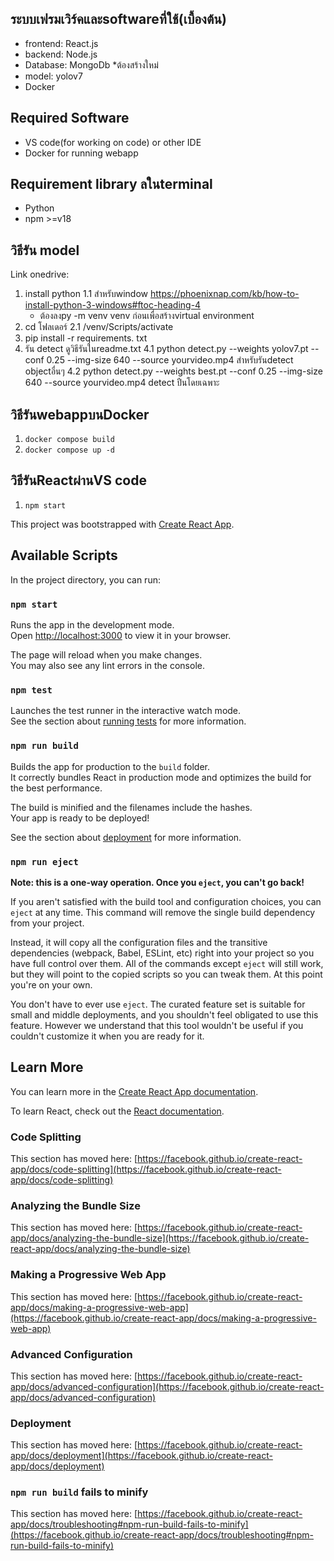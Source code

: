 ## ระบบเฟรมเวิร์คและsoftwareที่ใช้(เบื้องต้น)
- frontend: React.js
- backend: Node.js
- Database: MongoDb *ต้องสร้างใหม่
- model: yolov7
- Docker

## Required Software
- VS code(for working on code) or other IDE
- Docker for running webapp
  
## Requirement library ลในterminal
- Python
- npm >=v18

## วิธีรัน model
Link onedrive:
1. install python
   1.1 สำหรับwindow
   https://phoenixnap.com/kb/how-to-install-python-3-windows#ftoc-heading-4
   - ต้องลงpy -m venv venv ก่อนเพื่อสร้างvirtual environment
2. cd โฟลเดอร์
   2.1 /venv/Scripts/activate 
3. pip install -r requirements. txt
4. รัน detect ดูวิธีรันในreadme.txt
   4.1 python detect.py --weights yolov7.pt --conf 0.25 --img-size 640 --source yourvideo.mp4 สำหรับรันdetect objectอื่นๆ
   4.2 python detect.py --weights best.pt --conf 0.25 --img-size 640 --source yourvideo.mp4 detect ปืนโดยเฉพาะ

## วิธีรันwebappบนDocker
1. `docker compose build`
2. `docker compose up -d`

## วิธีรันReactผ่านVS code
1. `npm start`

This project was bootstrapped with [Create React App](https://github.com/facebook/create-react-app).

## Available Scripts

In the project directory, you can run:

### `npm start`

Runs the app in the development mode.\
Open [http://localhost:3000](http://localhost:3000) to view it in your browser.

The page will reload when you make changes.\
You may also see any lint errors in the console.

### `npm test`

Launches the test runner in the interactive watch mode.\
See the section about [running tests](https://facebook.github.io/create-react-app/docs/running-tests) for more information.

### `npm run build`

Builds the app for production to the `build` folder.\
It correctly bundles React in production mode and optimizes the build for the best performance.

The build is minified and the filenames include the hashes.\
Your app is ready to be deployed!

See the section about [deployment](https://facebook.github.io/create-react-app/docs/deployment) for more information.

### `npm run eject`

**Note: this is a one-way operation. Once you `eject`, you can't go back!**

If you aren't satisfied with the build tool and configuration choices, you can `eject` at any time. This command will remove the single build dependency from your project.

Instead, it will copy all the configuration files and the transitive dependencies (webpack, Babel, ESLint, etc) right into your project so you have full control over them. All of the commands except `eject` will still work, but they will point to the copied scripts so you can tweak them. At this point you're on your own.

You don't have to ever use `eject`. The curated feature set is suitable for small and middle deployments, and you shouldn't feel obligated to use this feature. However we understand that this tool wouldn't be useful if you couldn't customize it when you are ready for it.

## Learn More

You can learn more in the [Create React App documentation](https://facebook.github.io/create-react-app/docs/getting-started).

To learn React, check out the [React documentation](https://reactjs.org/).

### Code Splitting

This section has moved here: [https://facebook.github.io/create-react-app/docs/code-splitting](https://facebook.github.io/create-react-app/docs/code-splitting)

### Analyzing the Bundle Size

This section has moved here: [https://facebook.github.io/create-react-app/docs/analyzing-the-bundle-size](https://facebook.github.io/create-react-app/docs/analyzing-the-bundle-size)

### Making a Progressive Web App

This section has moved here: [https://facebook.github.io/create-react-app/docs/making-a-progressive-web-app](https://facebook.github.io/create-react-app/docs/making-a-progressive-web-app)

### Advanced Configuration

This section has moved here: [https://facebook.github.io/create-react-app/docs/advanced-configuration](https://facebook.github.io/create-react-app/docs/advanced-configuration)

### Deployment

This section has moved here: [https://facebook.github.io/create-react-app/docs/deployment](https://facebook.github.io/create-react-app/docs/deployment)

### `npm run build` fails to minify

This section has moved here: [https://facebook.github.io/create-react-app/docs/troubleshooting#npm-run-build-fails-to-minify](https://facebook.github.io/create-react-app/docs/troubleshooting#npm-run-build-fails-to-minify)


